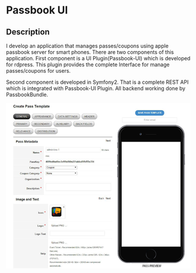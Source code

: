 # Passbook UI

## Description

I develop an application that manages passes/coupons using apple passbook server for smart phones. 
There are two components of this application. First component is a UI Plugin(Passbook-UI) which is developed for 
rdpress. This plugin provides the complete Interface for manage passes/coupons for users.

Second component is developed in Symfony2. That is a complete REST API which is integrated with Passbook-UI Plugin. 
All backend working done by PassbookBundle.

![alt text](https://github.com/kamranshahzad/passbook-ui/blob/master/assets/images/passbook_ui_screenshot.png "Passbook UI screenshot")


